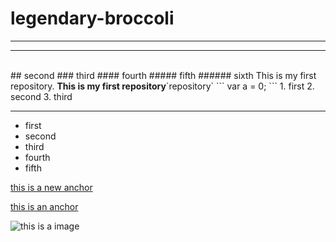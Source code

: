 # legendary-broccoli
---
<hr />
<br />
## second
### third
#### fourth
##### fifth
###### sixth
This is my first repository. <strong>This is my first repository</strong>`repository`
```
var a = 0;
```
1. first
2. second
3. third


---
- first
- second
- third
- fourth
- fifth

[this is a new anchor](https://www.taobao.com/)

[this is an anchor](https://www.baidu.com/)

![this is a image](https://www.baidu.com/img/2016_10_09logo_61d59f1e74db0be41ffe1d31fb8edef3.png)
